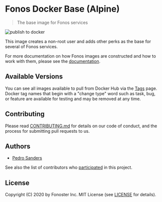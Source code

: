 # Fonos Docker Base (Alpine)

> The base image for Fonos services

![publish to docker](https://github.com/fonoster/docker-base/workflows/publish%20to%20docker%20hub/badge.svg)

This image creates a non-root user and adds other perks as the base for several of Fonos services.

For more documentation on how Fonos images are constructed and how to work with them, please see the [documentation](https://github.com/fonoster/fonos).

## Available Versions

You can see all images available to pull from Docker Hub via the [Tags](https://hub.docker.com/repository/registry-1.docker.io/fonoster/docker-base/tags?page=1) page. Docker tag names that begin with a "change type" word such as task, bug, or feature are available for testing and may be removed at any time.

## Contributing

Please read [CONTRIBUTING.md](https://github.com/fonoster/fonos/blob/master/CONTRIBUTING.md) for details on our code of conduct, and the process for submitting pull requests to us.

## Authors

- [Pedro Sanders](https://github.com/psanders)

See also the list of contributors who [participated](https://github.com/fonoster/docker-base/contributors) in this project.

## License

Copyright (C) 2020 by Fonoster Inc. MIT License (see [LICENSE](https://github.com/fonoster/fonos/blob/master/LICENSE) for details).
